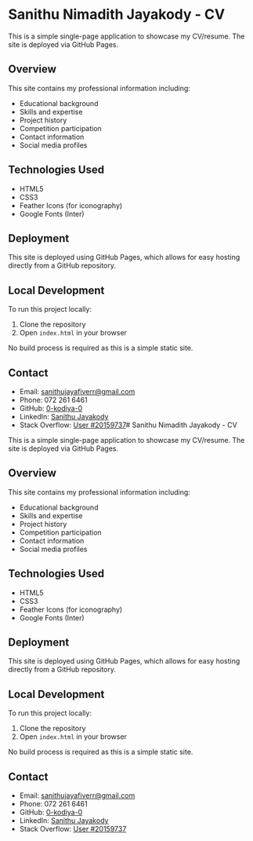 # Sanithu Nimadith Jayakody - CV

This is a simple single-page application to showcase my CV/resume. The site is deployed via GitHub Pages.

## Overview

This site contains my professional information including:

- Educational background
- Skills and expertise
- Project history
- Competition participation
- Contact information
- Social media profiles

## Technologies Used

- HTML5
- CSS3
- Feather Icons (for iconography)
- Google Fonts (Inter)

## Deployment

This site is deployed using GitHub Pages, which allows for easy hosting directly from a GitHub repository.

## Local Development

To run this project locally:

1. Clone the repository
2. Open `index.html` in your browser

No build process is required as this is a simple static site.

## Contact

- Email: sanithujayafiverr@gmail.com
- Phone: 072 261 6461
- GitHub: [0-kodiya-0](https://github.com/0-kodiya-0)
- LinkedIn: [Sanithu Jayakody](https://www.linkedin.com/in/sanithu-jayakody-a541142ab)
- Stack Overflow: [User #20159737](https://stackoverflow.com/users/20159737)# Sanithu Nimadith Jayakody - CV

This is a simple single-page application to showcase my CV/resume. The site is deployed via GitHub Pages.

## Overview

This site contains my professional information including:

- Educational background
- Skills and expertise
- Project history
- Competition participation
- Contact information
- Social media profiles

## Technologies Used

- HTML5
- CSS3
- Feather Icons (for iconography)
- Google Fonts (Inter)

## Deployment

This site is deployed using GitHub Pages, which allows for easy hosting directly from a GitHub repository.

## Local Development

To run this project locally:

1. Clone the repository
2. Open `index.html` in your browser

No build process is required as this is a simple static site.

## Contact

- Email: sanithujayafiverr@gmail.com
- Phone: 072 261 6461
- GitHub: [0-kodiya-0](https://github.com/0-kodiya-0)
- LinkedIn: [Sanithu Jayakody](https://www.linkedin.com/in/sanithu-jayakody-a541142ab)
- Stack Overflow: [User #20159737](https://stackoverflow.com/users/20159737)